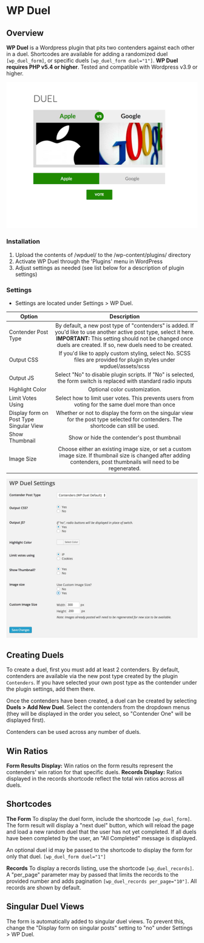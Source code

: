 # WP Duel


## Overview

**WP Duel** is a Wordpress plugin that pits two contenders against each other in a duel. Shortcodes are available for adding a randomized duel ```[wp_duel_form]```, or specific duels ```[wp_duel_form duel="1"]```. **WP Duel requires PHP v5.4 or higher**. Tested and compatible with Wordpress v3.9 or higher.

![Screenshot](https://raw.githubusercontent.com/kylephillips/wp-duel/master/screenshots/wpduel-duel.jpg)


### Installation 
1. Upload the contents of /wpduel/ to the /wp-content/plugins/ directory
1. Activate WP Duel through the 'Plugins' menu in WordPress
1. Adjust settings as needed (see list below for a description of plugin settings)




### Settings

* Settings are located under Settings > WP Duel. 

| Option       | Description   
| ------------- |:-------------:
| Contender Post Type      | By default, a new post type of "contenders" is added. If you'd like to use another active post type, select it here. **IMPORTANT:** This setting should not be changed once duels are created. If so, new duels need to be created. 
| Output CSS      | If you'd like to apply custom styling, select No. SCSS files are provided for plugin styles under wpduel/assets/scss
| Output JS | Select "No" to disable plugin scripts. If "No" is selected, the form switch is replaced with standard radio inputs
| Highlight Color  |  Optional color customization.
| Limit Votes Using  |  Select how to limit user votes. This prevents users from voting for the same duel more than once
| Display form on Post Type Singular View | Whether or not to display the form on the singular view for the post type selected for contenders. The shortcode can still be used.
| Show Thumbnail  |  Show or hide the contender's post thumbnail
| Image Size | Choose either an existing image size, or set a custom image size. If thumbnail size is changed after adding contenders, post thumbnails will need to be regenerated.

![Screenshot](https://raw.githubusercontent.com/kylephillips/wp-duel/master/screenshots/wpduel-settings.jpg)


## Creating Duels
To create a duel, first you must add at least 2 contenders. By default, contenders are available via the new post type created by the plugin ```Contenders```. If you have selected your own post type as the contender under the plugin settings, add them there.

Once the contenders have been created, a duel can be created by selecting **Duels > Add New Duel**. Select the contenders from the dropdown menus (they will be displayed in the order you select, so "Contender One" will be displayed first).

Contenders can be used across any number of duels. 

## Win Ratios
**Form Results Display:** Win ratios on the form results represent the contenders' win ration for that specific duels. 
**Records Display:** Ratios displayed in the records shortcode reflect the total win ratios across all duels.

## Shortcodes
**The Form**
To display the duel form, include the shortcode ```[wp_duel_form]```. The form result will display a "next duel" button, which will reload the page and load a new random duel that the user has not yet completed. If all duels have been completed by the user, an "All Completed" message is displayed.

An optional duel id may be passed to the shortcode to display the form for only that duel. 
```[wp_duel_form duel="1"]```

**Records**
To display a records listing, use the shortcode ```[wp_duel_records]```. A "per_page" parameter may by passed that limits the records to the provided number and adds pagination ```[wp_duel_records per_page="10"]```. All records are shown by default.

## Singular Duel Views
The form is automatically added to singular duel views. To prevent this, change the "Display form on singular posts" setting to "no" under Settings > WP Duel.

